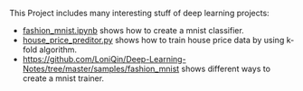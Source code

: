 This Project includes many interesting stuff of deep learning projects:

* [fashion_mnist.ipynb](https://github.com/LoniQin/DiveDeepIntoDeepLearning/blob/master/fashion_mnist.ipynb) shows how to create a mnist classifier.
* [house_price_preditor.py](https://github.com/LoniQin/Deep-Learning-Notes/blob/master/samples/house_price/house_price_preditor.py) shows how to train house price data by using k-fold algorithm.
* https://github.com/LoniQin/Deep-Learning-Notes/tree/master/samples/fashion_mnist shows different ways to create a mnist trainer.
